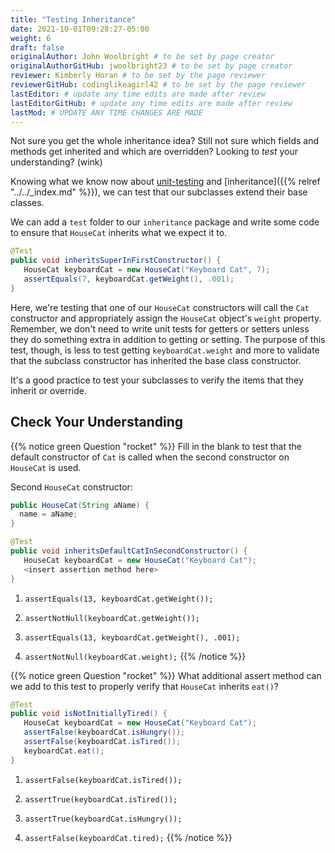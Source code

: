 ```yaml
---
title: "Testing Inheritance"
date: 2021-10-01T09:28:27-05:00
weight: 6
draft: false
originalAuthor: John Woolbright # to be set by page creator
originalAuthorGitHub: jwoolbright23 # to be set by page creator
reviewer: Kimberly Horan # to be set by the page reviewer
reviewerGitHub: codinglikeagirl42 # to be set by the page reviewer
lastEditor: # update any time edits are made after review
lastEditorGitHub: # update any time edits are made after review
lastMod: # UPDATE ANY TIME CHANGES ARE MADE
---
```


Not sure you get the whole inheritance idea? Still not sure which fields and methods get inherited and 
which are overridden? Looking to *test* your understanding? (wink)

<!-- TODO: Add link to Unit testing chapter below -->
Knowing what we know now about [unit-testing](unit-testing) and [inheritance]({{% relref "../../_index.md" %}}), we can test that our 
subclasses extend their base classes.

We can add a `test` folder to our `inheritance` package and write some code to ensure that 
`HouseCat` inherits what we expect it to.

```java
@Test
public void inheritsSuperInFirstConstructor() {
   HouseCat keyboardCat = new HouseCat("Keyboard Cat", 7);
   assertEquals(7, keyboardCat.getWeight(), .001);
}
```

Here, we're testing that one of our `HouseCat` constructors will call the `Cat` constructor
and appropriately assign the `HouseCat` object's `weight` property. Remember, we don't need
to write unit tests for getters or setters unless they do something extra in addition to getting
or setting. The purpose of this test, though, is less to test getting `keyboardCat.weight` 
and more to validate that the subclass constructor has inherited the base class constructor.

It's a good practice to test your subclasses to verify the items that they inherit or override.

## Check Your Understanding

{{% notice green Question "rocket" %}}
Fill in the blank to test that the default constructor of `Cat` is called when the second 
constructor on `HouseCat` is used.

Second `HouseCat` constructor:

```java
public HouseCat(String aName) {
  name = aName;
}
```

```java
@Test
public void inheritsDefaultCatInSecondConstructor() {
   HouseCat keyboardCat = new HouseCat("Keyboard Cat");
   <insert assertion method here>
}
```

1. `assertEquals(13, keyboardCat.getWeight());`

1. `assertNotNull(keyboardCat.getWeight());`

1. `assertEquals(13, keyboardCat.getWeight(), .001);`

1. `assertNotNull(keyboardCat.weight);`
{{% /notice %}}

{{% notice green Question "rocket" %}}
What additional assert method can we add to this test to properly verify that `HouseCat`
inherits `eat()`?

```java
@Test
public void isNotInitiallyTired() {
   HouseCat keyboardCat = new HouseCat("Keyboard Cat");
   assertFalse(keyboardCat.isHungry());
   assertFalse(keyboardCat.isTired());
   keyboardCat.eat();
}
```


1. `assertFalse(keyboardCat.isTired());`

1. `assertTrue(keyboardCat.isTired());`

1. `assertTrue(keyboardCat.isHungry());`

1. `assertFalse(keyboardCat.tired);`
{{% /notice %}}
